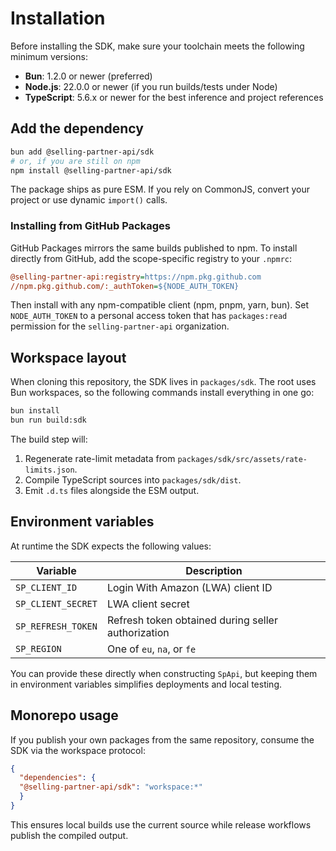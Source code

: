 # Installation

Before installing the SDK, make sure your toolchain meets the following minimum versions:

- **Bun**: 1.2.0 or newer (preferred)
- **Node.js**: 22.0.0 or newer (if you run builds/tests under Node)
- **TypeScript**: 5.6.x or newer for the best inference and project references

## Add the dependency

```bash
bun add @selling-partner-api/sdk
# or, if you are still on npm
npm install @selling-partner-api/sdk
```

The package ships as pure ESM. If you rely on CommonJS, convert your project or use dynamic `import()` calls.

### Installing from GitHub Packages

GitHub Packages mirrors the same builds published to npm. To install directly from GitHub, add the scope-specific registry to your `.npmrc`:

```ini
@selling-partner-api:registry=https://npm.pkg.github.com
//npm.pkg.github.com/:_authToken=${NODE_AUTH_TOKEN}
```

Then install with any npm-compatible client (npm, pnpm, yarn, bun). Set `NODE_AUTH_TOKEN` to a personal access token that has `packages:read` permission for the `selling-partner-api` organization.

## Workspace layout

When cloning this repository, the SDK lives in `packages/sdk`. The root uses Bun workspaces, so the following commands install everything in one go:

```bash
bun install
bun run build:sdk
```

The build step will:

1. Regenerate rate-limit metadata from `packages/sdk/src/assets/rate-limits.json`.
2. Compile TypeScript sources into `packages/sdk/dist`.
3. Emit `.d.ts` files alongside the ESM output.

## Environment variables

At runtime the SDK expects the following values:

| Variable | Description |
| --- | --- |
| `SP_CLIENT_ID` | Login With Amazon (LWA) client ID |
| `SP_CLIENT_SECRET` | LWA client secret |
| `SP_REFRESH_TOKEN` | Refresh token obtained during seller authorization |
| `SP_REGION` | One of `eu`, `na`, or `fe` |

You can provide these directly when constructing `SpApi`, but keeping them in environment variables simplifies deployments and local testing.

## Monorepo usage

If you publish your own packages from the same repository, consume the SDK via the workspace protocol:

```json
{
  "dependencies": {
  "@selling-partner-api/sdk": "workspace:*"
  }
}
```

This ensures local builds use the current source while release workflows publish the compiled output.
